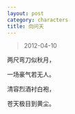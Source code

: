 ```yaml
---
layout: post
category: characters
title: 向问天
---
```


> 2012-04-10

两尺弯刀似秋月，

一场豪气若无人。

清容烈酒衬白袍，

苍天极目到黄尘。